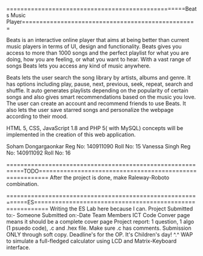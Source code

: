 ===================================================Beats Music Player==================================================


Beats is an interactive online player that aims at being better than current music players  in terms of UI, design and functionality. Beats gives you access to more than 1000 songs and the perfect playlist for what you are doing, how you are feeling, or what you want to hear.  With a vast range of songs Beats lets you access any kind of music anywhere. 

Beats lets the user search the song library by artists, albums and genre. It has options including play, pause, next, previous, seek, repeat, search and shuffle. It auto generates playlists depending on the popularity of certain songs and also gives smart recommendations based on the music you love. The user can create an account and recommend friends to use Beats. It also lets the user save starred songs and personalize the webpage according to their mood.

HTML 5, CSS, JavaScript 1.8 and PHP 5( with MySQL) concepts will be implemented in the creation of this web application.

Soham Dongargaonkar
Reg No: 140911090
Roll No: 15
Vanessa 
Singh
Reg No: 140911092
Roll No: 16

===========================================================TODO=========================================================
After the project is done, make Raleway-Roboto combination.


============================================================ES==========================================================
Writing the ES Lab here because I can.
Project Submitted to:- Someone
Submitted on:-Date
Team Members
ICT Code
Conver page means it should be a complete cover page
Project report: 1 question, 1 algo (1 psuedo code), .c and .hex file. Make sure .c has comments. Submission ONLY through soft copy. 
Deadline's for the OP. It's Children's day! ^.^
WAP to simulate a full-fledged calculator using LCD and Matrix-Keyboard interface. 
